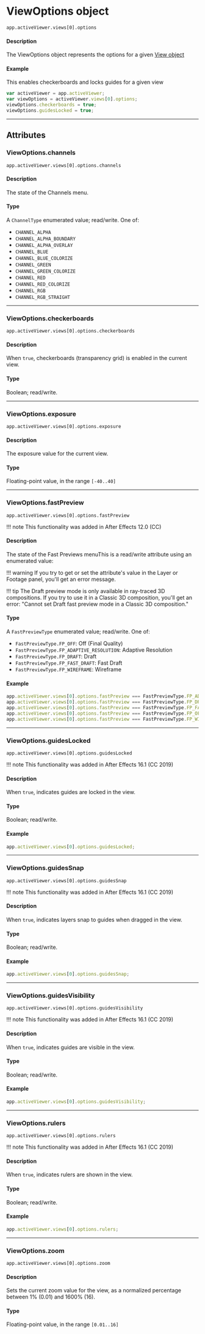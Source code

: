 # ViewOptions object

`app.activeViewer.views[0].options`

#### Description

The ViewOptions object represents the options for a given [View object](view.md)

#### Example

This enables checkerboards and locks guides for a given view

```javascript
var activeViewer = app.activeViewer;
var viewOptions = activeViewer.views[0].options;
viewOptions.checkerboards = true;
viewOptions.guidesLocked = true;
```

---

## Attributes

### ViewOptions.channels

`app.activeViewer.views[0].options.channels`

#### Description

The state of the Channels menu.

#### Type

A `ChannelType` enumerated value; read/write. One of:

- `CHANNEL_ALPHA`
- `CHANNEL_ALPHA_BOUNDARY`
- `CHANNEL_ALPHA_OVERLAY`
- `CHANNEL_BLUE`
- `CHANNEL_BLUE_COLORIZE`
- `CHANNEL_GREEN`
- `CHANNEL_GREEN_COLORIZE`
- `CHANNEL_RED`
- `CHANNEL_RED_COLORIZE`
- `CHANNEL_RGB`
- `CHANNEL_RGB_STRAIGHT`

---

### ViewOptions.checkerboards

`app.activeViewer.views[0].options.checkerboards`

#### Description

When `true`, checkerboards (transparency grid) is enabled in the current view.

#### Type

Boolean; read/write.

---

### ViewOptions.exposure

`app.activeViewer.views[0].options.exposure`

#### Description

The exposure value for the current view.

#### Type

Floating-point value, in the range `[-40..40]`

---

### ViewOptions.fastPreview

`app.activeViewer.views[0].options.fastPreview`

!!! note
    This functionality was added in After Effects 12.0 (CC)

#### Description

The state of the Fast Previews menuThis is a read/write attribute using an enumerated value:

!!! warning
    If you try to get or set the attribute's value in the Layer or Footage panel, you'll get an error message.

!!! tip
    The Draft preview mode is only available in ray-traced 3D compositions. If you try to use it in a Classic 3D composition, you'll get an error: "Cannot set Draft fast preview mode in a Classic 3D composition."

#### Type

A `FastPreviewType` enumerated value; read/write. One of:

- `FastPreviewType.FP_OFF`: Off (Final Quality)
- `FastPreviewType.FP_ADAPTIVE_RESOLUTION`: Adaptive Resolution
- `FastPreviewType.FP_DRAFT`: Draft
- `FastPreviewType.FP_FAST_DRAFT`: Fast Draft
- `FastPreviewType.FP_WIREFRAME`: Wireframe

#### Example

```javascript
app.activeViewer.views[0].options.fastPreview === FastPreviewType.FP_ADAPTIVE_RESOLUTION;
app.activeViewer.views[0].options.fastPreview === FastPreviewType.FP_DRAFT;
app.activeViewer.views[0].options.fastPreview === FastPreviewType.FP_FAST_DRAFT;
app.activeViewer.views[0].options.fastPreview === FastPreviewType.FP_OFF;
app.activeViewer.views[0].options.fastPreview === FastPreviewType.FP_WIREFRAME;
```

---

### ViewOptions.guidesLocked

`app.activeViewer.views[0].options.guidesLocked`

!!! note
    This functionality was added in After Effects 16.1 (CC 2019)

#### Description

When `true`, indicates guides are locked in the view.

#### Type

Boolean; read/write.

#### Example

```javascript
app.activeViewer.views[0].options.guidesLocked;
```

---

### ViewOptions.guidesSnap

`app.activeViewer.views[0].options.guidesSnap`

!!! note
    This functionality was added in After Effects 16.1 (CC 2019)

#### Description

When `true`, indicates layers snap to guides when dragged in the view.

#### Type

Boolean; read/write.

#### Example

```javascript
app.activeViewer.views[0].options.guidesSnap;
```

---

### ViewOptions.guidesVisibility

`app.activeViewer.views[0].options.guidesVisibility`

!!! note
    This functionality was added in After Effects 16.1 (CC 2019)

#### Description

When `true`, indicates guides are visible in the view.

#### Type

Boolean; read/write.

#### Example

```javascript
app.activeViewer.views[0].options.guidesVisibility;
```

---

### ViewOptions.rulers

`app.activeViewer.views[0].options.rulers`

!!! note
    This functionality was added in After Effects 16.1 (CC 2019)

#### Description

When `true`, indicates rulers are shown in the view.

#### Type

Boolean; read/write.

#### Example

```javascript
app.activeViewer.views[0].options.rulers;
```

---

### ViewOptions.zoom

`app.activeViewer.views[0].options.zoom`

#### Description

Sets the current zoom value for the view, as a normalized percentage between 1% (0.01) and 1600% (16).

#### Type

Floating-point value, in the range `[0.01..16]`
